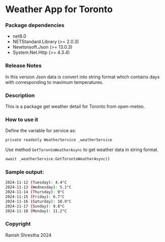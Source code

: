 ﻿# Weather App for Toronto

### Package dependencies

- net8.0
- NETStandard.Library (>= 2.0.3)
- Newtonsoft.Json (>= 13.0.3)
- System.Net.Http (>= 4.3.4)

### Release Notes

In this version Json data is convert into string format which contains days with corresponding to maximum temperatures.

### Description

This is a package get weather detail for Toronto from open-meteo.

### How to use it

Define the variable for service as:

```sh
private readonly WeatherService _weatherService
```

Use method `GetTorontoWeatherAsync` to get weather data in string format.

```sh
await _weatherService.GetTorontoWeatherAsync()
```

### Sample output:

```sh
2024-11-12 (Tuesday): 4.4°C
2024-11-13 (Wednesday): 5.1°C
2024-11-14 (Thursday): 9°C
2024-11-15 (Friday): 6.7°C
2024-11-16 (Saturday): 10.9°C
2024-11-17 (Sunday): 9.8°C
2024-11-18 (Monday): 11.2°C
```

### Copyright

Ranish Shrestha 2024
